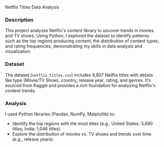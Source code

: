 Netflix Titles Data Analysis

### Description

This project analyzes Netflix's content library to uncover trends in movies and TV shows. Using Python, I explored the dataset to identify patterns such as the top regions producing content, the distribution of content types, and rating frequencies, demonstrating my skills in data analysis and visualization.

### Dataset

The dataset (`netflix_titles.csv`) includes 8,807 Netflix titles with details like type (Movie/TV Show), country, release year, rating, and genres. It’s sourced from Kaggle and provides a rich foundation for analyzing Netflix's content trends.

### Analysis

I used Python libraries (Pandas, NumPy, Matplotlib) to:
- Identify the top regions with the most titles (e.g., United States: 3,690 titles, India: 1,046 titles).
- Explore the distribution of movies vs. TV shows and trends over time (e.g., release years).
